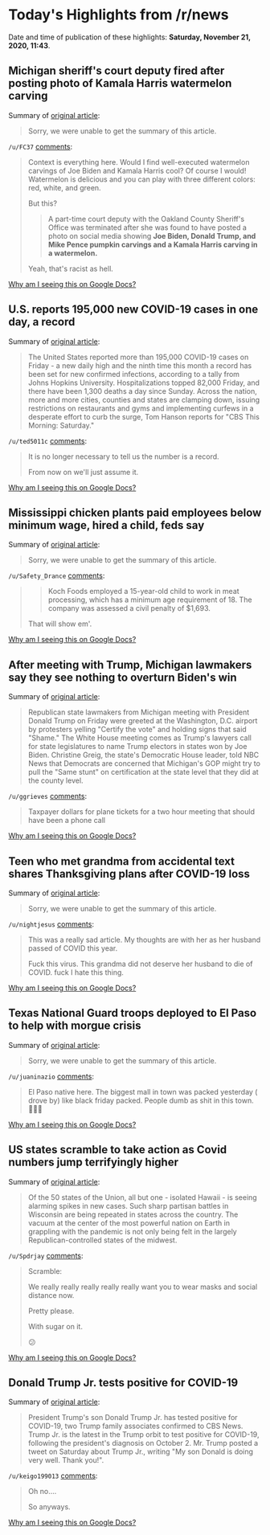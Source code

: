 # Today's Highlights from /r/news

Date and time of publication of these highlights: **Saturday, November 21, 2020, 11:43**.

## Michigan sheriff's court deputy fired after posting photo of Kamala Harris watermelon carving

Summary of [original article](https://www.cnn.com/2020/11/20/us/michigan-sheriff-court-deputy-fired-kamala-harris-watermelon/index.html):

> Sorry, we were unable to get the summary of this article.

`/u/FC37` [comments](https://www.reddit.com/r/news/comments/jy9qlg/michigan_sheriffs_court_deputy_fired_after/):

> Context is everything here. Would I find well-executed watermelon carvings of Joe Biden and Kamala Harris cool? Of course I would! Watermelon is delicious and you can play with three different colors: red, white, and green.
> 
> But this?
> 
> >A part-time court deputy with the Oakland County Sheriff's Office was terminated after she was found to have posted a photo on social media showing **Joe Biden, Donald Trump, and Mike Pence pumpkin carvings and a Kamala Harris carving in a watermelon.**
> 
> Yeah, that's racist as hell.

[Why am I seeing this on Google Docs?](https://docs.google.com/document/d/1Dc6We63vOXIZsc0op-Bt4abqkYjXzOigalQqFxmvvbM/edit?usp=sharing)

## U.S. reports 195,000 new COVID-19 cases in one day, a record

Summary of [original article](https://www.cbsnews.com/news/covid-19-cases-united-states-195k-one-day-new-record/):

> The United States reported more than 195,000 COVID-19 cases on Friday - a new daily high and the ninth time this month a record has been set for new confirmed infections, according to a tally from Johns Hopkins University. Hospitalizations topped 82,000 Friday, and there have been 1,300 deaths a day since Sunday. Across the nation, more and more cities, counties and states are clamping down, issuing restrictions on restaurants and gyms and implementing curfews in a desperate effort to curb the surge, Tom Hanson reports for "CBS This Morning: Saturday."

`/u/ted5011c` [comments](https://www.reddit.com/r/news/comments/jydcm8/us_reports_195000_new_covid19_cases_in_one_day_a/):

> It is no longer necessary to tell us the number is a record. 
> 
> From now on we'll just assume it.

[Why am I seeing this on Google Docs?](https://docs.google.com/document/d/1Dc6We63vOXIZsc0op-Bt4abqkYjXzOigalQqFxmvvbM/edit?usp=sharing)

## Mississippi chicken plants paid employees below minimum wage, hired a child, feds say

Summary of [original article](https://www.clarionledger.com/story/news/2020/11/20/ms-chicken-plants-violated-minimum-wage-and-child-labor-laws-feds-say/6355683002/):

> Sorry, we were unable to get the summary of this article.

`/u/Safety_Drance` [comments](https://www.reddit.com/r/news/comments/jy6cpe/mississippi_chicken_plants_paid_employees_below/):

> >Koch Foods employed a 15-year-old child to work in meat processing, which has a minimum age requirement of 18. The company was assessed a civil penalty of $1,693.
> 
> That will show em'.

[Why am I seeing this on Google Docs?](https://docs.google.com/document/d/1Dc6We63vOXIZsc0op-Bt4abqkYjXzOigalQqFxmvvbM/edit?usp=sharing)

## After meeting with Trump, Michigan lawmakers say they see nothing to overturn Biden's win

Summary of [original article](https://www.nbcnews.com/politics/white-house/michigan-gop-lawmakers-heckled-arrival-white-house-meeting-n1248396):

> Republican state lawmakers from Michigan meeting with President Donald Trump on Friday were greeted at the Washington, D.C. airport by protesters yelling "Certify the vote" and holding signs that said "Shame." The White House meeting comes as Trump's lawyers call for state legislatures to name Trump electors in states won by Joe Biden. Christine Greig, the state's Democratic House leader, told NBC News that Democrats are concerned that Michigan's GOP might try to pull the "Same stunt" on certification at the state level that they did at the county level.

`/u/ggrieves` [comments](https://www.reddit.com/r/news/comments/jy39ve/after_meeting_with_trump_michigan_lawmakers_say/):

> Taxpayer dollars for plane tickets for a two hour meeting that should have been a phone call

[Why am I seeing this on Google Docs?](https://docs.google.com/document/d/1Dc6We63vOXIZsc0op-Bt4abqkYjXzOigalQqFxmvvbM/edit?usp=sharing)

## Teen who met grandma from accidental text shares Thanksgiving plans after COVID-19 loss

Summary of [original article](https://abcnews.go.com/GMA/Family/teen-met-grandma-accidental-text-shares-thanksgiving-plans/story?id=74315180&cid=clicksource_4380645_12_comic_strip_sq_hed):

> Sorry, we were unable to get the summary of this article.

`/u/nightjesus` [comments](https://www.reddit.com/r/news/comments/jy367t/teen_who_met_grandma_from_accidental_text_shares/):

> This was a really sad article. My thoughts are with her as her husband passed of COVID this year. 
> 
> Fuck this virus. This grandma did not deserve her husband to die of COVID. fuck I hate this thing.

[Why am I seeing this on Google Docs?](https://docs.google.com/document/d/1Dc6We63vOXIZsc0op-Bt4abqkYjXzOigalQqFxmvvbM/edit?usp=sharing)

## Texas National Guard troops deployed to El Paso to help with morgue crisis

Summary of [original article](https://kfoxtv.com/news/local/texas-national-guard-deployed-to-el-paso-to-help-with-morgue-crisis):

> Sorry, we were unable to get the summary of this article.

`/u/juaninazio` [comments](https://www.reddit.com/r/news/comments/jyedza/texas_national_guard_troops_deployed_to_el_paso/):

> El Paso native here. The biggest mall in town was packed yesterday ( drove by) like black friday packed. People dumb as shit in this town. 🤷🏻‍♂️

[Why am I seeing this on Google Docs?](https://docs.google.com/document/d/1Dc6We63vOXIZsc0op-Bt4abqkYjXzOigalQqFxmvvbM/edit?usp=sharing)

## US states scramble to take action as Covid numbers jump terrifyingly higher

Summary of [original article](https://www.theguardian.com/world/2020/nov/21/us-states-scramble-to-take-action-as-covid-numbers-jump-terrifyingly-higher):

> Of the 50 states of the Union, all but one - isolated Hawaii - is seeing alarming spikes in new cases. Such sharp partisan battles in Wisconsin are being repeated in states across the country. The vacuum at the center of the most powerful nation on Earth in grappling with the pandemic is not only being felt in the largely Republican-controlled states of the midwest.

`/u/Spdrjay` [comments](https://www.reddit.com/r/news/comments/jyagys/us_states_scramble_to_take_action_as_covid/):

> Scramble:
> 
> We really really really really really want you to wear masks and social distance now.
> 
> Pretty please.
> 
> With sugar on it.
> 
> 😕

[Why am I seeing this on Google Docs?](https://docs.google.com/document/d/1Dc6We63vOXIZsc0op-Bt4abqkYjXzOigalQqFxmvvbM/edit?usp=sharing)

## Donald Trump Jr. tests positive for COVID-19

Summary of [original article](https://www.cbsnews.com/news/donald-trump-jr-covid-positive/?ftag=CNM-00-10aab7e&linkId=105046685):

> President Trump's son Donald Trump Jr. has tested positive for COVID-19, two Trump family associates confirmed to CBS News. Trump Jr. is the latest in the Trump orbit to test positive for COVID-19, following the president's diagnosis on October 2. Mr. Trump posted a tweet on Saturday about Trump Jr., writing "My son Donald is doing very well. Thank you!".

`/u/keigo199013` [comments](https://www.reddit.com/r/news/comments/jxztng/donald_trump_jr_tests_positive_for_covid19/):

> Oh no....
> 
> So anyways.

[Why am I seeing this on Google Docs?](https://docs.google.com/document/d/1Dc6We63vOXIZsc0op-Bt4abqkYjXzOigalQqFxmvvbM/edit?usp=sharing)

